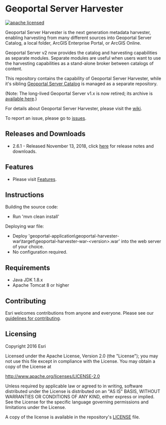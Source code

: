 # Geoportal Server Harvester
[![apache licensed](https://img.shields.io/badge/license-Apache%202.0-orange.svg?style=flat-square)](https://raw.githubusercontent.com/Esri/geoportal-server-harvester/master/LICENSE.txt)

Geoportal Server Harvester is the next generation metadata harvester, enabling harvesting from many different sources into Geoportal Server Catalog, a local folder, ArcGIS Enterprise Portal, or ArcGIS Online. 

Geoportal Server v2 now provides the catalog and harvesting capabilities as separate modules. Separate modules are useful when users want to use the harvesting capabilities as a stand-alone broker between catalogs of content.

This repository contains the capability of Geoportal Server Harvester, while it's sibling [Geoportal Server Catalog](https://github.com/Esri/geoportal-server-catalog) is managed as a separate repository.

(Note: The long-lived Geoportal Server v1.x is now retired; its archive is [available here](https://github.com/Esri/geoportal-server).)

For details about Geoportal Server Harvester, please visit the [wiki](https://github.com/Esri/geoportal-server-harvester/wiki).

To report an issue, please go to [issues](https://github.com/Esri/geoportal-server-harvester/issues).

## Releases and Downloads
- 2.6.1 - Released November 13, 2018, click [here](https://github.com/Esri/geoportal-server-harvester/releases) for release notes and downloads. 

## Features

* Please visit [Features](https://github.com/Esri/geoportal-server-harvester/wiki/Features).

## Instructions

Building the source code:

* Run 'mvn clean install'

Deploying war file:

* Deploy 'geoportal-application\geoportal-harvester-war\target\geoportal-harvester-war-&lt;version&gt;.war' into the web server of your choice.
* No configuration required.

## Requirements

* Java JDK 1.8.x
* Apache Tomcat 8 or higher

## Contributing

Esri welcomes contributions from anyone and everyone. Please see our [guidelines for contributing](https://github.com/esri/contributing).

## Licensing
Copyright 2016 Esri

Licensed under the Apache License, Version 2.0 (the "License");
you may not use this file except in compliance with the License.
You may obtain a copy of the License at

   http://www.apache.org/licenses/LICENSE-2.0

Unless required by applicable law or agreed to in writing, software
distributed under the License is distributed on an "AS IS" BASIS,
WITHOUT WARRANTIES OR CONDITIONS OF ANY KIND, either express or implied.
See the License for the specific language governing permissions and
limitations under the License.

A copy of the license is available in the repository's [LICENSE](LICENSE.txt) file.
